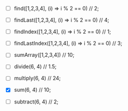 - [ ] find([1,2,3,4], (i) => i % 2 == 0) // 2;
- [ ] findLast([1,2,3,4], (i) => i % 2 == 0) // 4;
- [ ] findIndex([1,2,3,4], (i) => i % 2 == 0) // 1;
- [ ] findLastIndex([1,2,3,4], (i) => i % 2 == 0) // 3;
- [ ] sumArray([1,2,3,4]) // 10;

- [ ] divide(6, 4) // 1.5;
- [ ] multiply(6, 4) // 24;
- [x] sum(6, 4) // 10;
- [ ] subtract(6, 4) // 2;